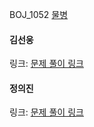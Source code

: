 BOJ_1052 [물병](https://www.acmicpc.net/problem/1052)<br>

#### 김선웅
링크: [문제 풀이 링크](https://github.com/dnd2dnd/coding-test/commit/4842350ffb09707d9bb434ce847a7cc4ac9a23d8)

#### 정의진 
링크: [문제 풀이 링크](https://github.com/uijin-j/algorithm-coding-test/tree/main/%EB%B0%B1%EC%A4%80/Silver/1052.%E2%80%85%EB%AC%BC%EB%B3%91)
